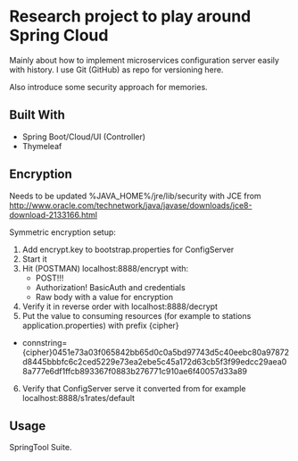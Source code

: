 # Research project to play around Spring Cloud

Mainly about how to implement microservices configuration server easily with history.
I use Git (GitHub) as repo for versioning here.

Also introduce some security approach for memories.

## Built With

* Spring Boot/Cloud/UI (Controller)
* Thymeleaf

## Encryption

Needs to be updated %JAVA_HOME%/jre/lib/security
with JCE from http://www.oracle.com/technetwork/java/javase/downloads/jce8-download-2133166.html

Symmetric encryption setup:
1. Add encrypt.key to bootstrap.properties for ConfigServer
2. Start it
3. Hit (POSTMAN) localhost:8888/encrypt with:
	- POST!!!
	- Authorization! BasicAuth and credentials
	- Raw body with a value for encryption	
4. Verify it in reverse order with localhost:8888/decrypt
5. Put the value to consuming resources (for example to stations application.properties) with prefix {cipher}
- connstring={cipher}0451e73a03f065842bb65d0c0a5bd97743d5c40eebc80a97872d8445bbbfc6c2ced5229e73ea2ebe5c45a172d63cb5f3f99edcc29aea08a777e6df1ffcb893367f0883b276771c910ae6f40057d33a89
6. Verify that ConfigServer serve it converted from for example localhost:8888/s1rates/default


## Usage

SpringTool Suite.
